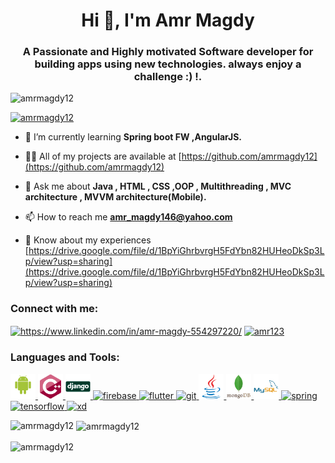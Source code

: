 <h1 align="center">Hi 👋, I'm Amr Magdy</h1>
<h3 align="center">A Passionate and Highly motivated Software developer for building apps using new technologies. always enjoy a challenge :) !.</h3>

<p align="left"> <img src="https://komarev.com/ghpvc/?username=amrmagdy12&label=Profile%20views&color=0e75b6&style=flat" alt="amrmagdy12" /> </p>

<p align="left"> <a href="https://github.com/ryo-ma/github-profile-trophy"><img src="https://github-profile-trophy.vercel.app/?username=amrmagdy12" alt="amrmagdy12" /></a> </p>

- 🌱 I’m currently learning **Spring boot FW ,AngularJS.**

- 👨‍💻 All of my projects are available at [https://github.com/amrmagdy12](https://github.com/amrmagdy12)

- 💬 Ask me about **Java , HTML , CSS ,OOP , Multithreading , MVC architecture , MVVM architecture(Mobile).**

- 📫 How to reach me **amr_magdy146@yahoo.com**

- 📄 Know about my experiences [https://drive.google.com/file/d/1BpYiGhrbvrgH5FdYbn82HUHeoDkSp3Lp/view?usp=sharing](https://drive.google.com/file/d/1BpYiGhrbvrgH5FdYbn82HUHeoDkSp3Lp/view?usp=sharing)

<h3 align="left">Connect with me:</h3>
<p align="left">
<a href="https://linkedin.com/in/https://www.linkedin.com/in/amr-magdy-554297220/" target="blank"><img align="center" src="https://raw.githubusercontent.com/rahuldkjain/github-profile-readme-generator/master/src/images/icons/Social/linked-in-alt.svg" alt="https://www.linkedin.com/in/amr-magdy-554297220/" height="30" width="40" /></a>
<a href="https://codeforces.com/profile/amr123" target="blank"><img align="center" src="https://raw.githubusercontent.com/rahuldkjain/github-profile-readme-generator/master/src/images/icons/Social/codeforces.svg" alt="amr123" height="30" width="40" /></a>
</p>

<h3 align="left">Languages and Tools:</h3>
<p align="left"> <a href="https://developer.android.com" target="_blank" rel="noreferrer"> <img src="https://raw.githubusercontent.com/devicons/devicon/master/icons/android/android-original-wordmark.svg" alt="android" width="40" height="40"/> </a> <a href="https://www.w3schools.com/cpp/" target="_blank" rel="noreferrer"> <img src="https://raw.githubusercontent.com/devicons/devicon/master/icons/cplusplus/cplusplus-original.svg" alt="cplusplus" width="40" height="40"/> </a> <a href="https://www.djangoproject.com/" target="_blank" rel="noreferrer"> <img src="https://raw.githubusercontent.com/devicons/devicon/master/icons/django/django-original.svg" alt="django" width="40" height="40"/> </a> <a href="https://firebase.google.com/" target="_blank" rel="noreferrer"> <img src="https://www.vectorlogo.zone/logos/firebase/firebase-icon.svg" alt="firebase" width="40" height="40"/> </a> <a href="https://flutter.dev" target="_blank" rel="noreferrer"> <img src="https://www.vectorlogo.zone/logos/flutterio/flutterio-icon.svg" alt="flutter" width="40" height="40"/> </a> <a href="https://git-scm.com/" target="_blank" rel="noreferrer"> <img src="https://www.vectorlogo.zone/logos/git-scm/git-scm-icon.svg" alt="git" width="40" height="40"/> </a> <a href="https://www.java.com" target="_blank" rel="noreferrer"> <img src="https://raw.githubusercontent.com/devicons/devicon/master/icons/java/java-original.svg" alt="java" width="40" height="40"/> </a> <a href="https://www.mongodb.com/" target="_blank" rel="noreferrer"> <img src="https://raw.githubusercontent.com/devicons/devicon/master/icons/mongodb/mongodb-original-wordmark.svg" alt="mongodb" width="40" height="40"/> </a> <a href="https://www.mysql.com/" target="_blank" rel="noreferrer"> <img src="https://raw.githubusercontent.com/devicons/devicon/master/icons/mysql/mysql-original-wordmark.svg" alt="mysql" width="40" height="40"/> </a> <a href="https://spring.io/" target="_blank" rel="noreferrer"> <img src="https://www.vectorlogo.zone/logos/springio/springio-icon.svg" alt="spring" width="40" height="40"/> </a> <a href="https://www.tensorflow.org" target="_blank" rel="noreferrer"> <img src="https://www.vectorlogo.zone/logos/tensorflow/tensorflow-icon.svg" alt="tensorflow" width="40" height="40"/> </a> <a href="https://www.adobe.com/products/xd.html" target="_blank" rel="noreferrer"> <img src="https://cdn.worldvectorlogo.com/logos/adobe-xd.svg" alt="xd" width="40" height="40"/> </a> </p>

<p><img align="left" src="https://github-readme-stats.vercel.app/api/top-langs?username=amrmagdy12&show_icons=true&locale=en&layout=compact" alt="amrmagdy12" /></p>

<p>&nbsp;<img align="center" src="https://github-readme-stats.vercel.app/api?username=amrmagdy12&show_icons=true&locale=en" alt="amrmagdy12" /></p>

<p><img align="center" src="https://github-readme-streak-stats.herokuapp.com/?user=amrmagdy12&" alt="amrmagdy12" /></p>
